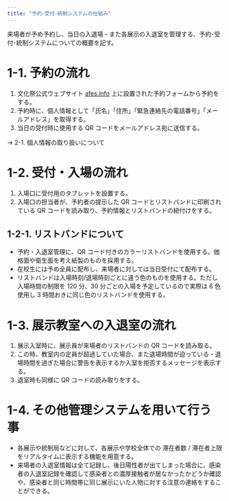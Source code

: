 ```yaml
---
title: "予約･受付･統制システムの仕組み"
---
```


来場者が予め予約し、当日の入退場・また各展示の入退室を管理する、予約･受付･統制システムについての概要を記す。

# 1-1. 予約の流れ

1. 文化祭公式ウェブサイト [afes.info](https://afes.info) 上に設置された予約フォームから予約をする。
2. 予約時に、個人情報として「氏名」「住所」「緊急連絡先の電話番号」「メールアドレス」を取得する。
3. 当日の受付時に使用する QR コードをメールアドレス宛に送信する。

→ 2-1. 個人情報の取り扱いについて

# 1-2. 受付・入場の流れ

1. 入場口に受付用のタブレットを設置する。
2. 入場口の担当者が、予約者の提示した QR コードとリストバンドに印刷されている QR コードを読み取り、予約情報とリストバンドの紐付けをする。

## 1-2-1. リストバンドについて

- 予約・入退室管理に、QR コード付きのカラーリストバンドを使用する。価格面や衛生面を考え紙製のものを採用する。
- 在校生には予め全員に配布し、来場者に対しては当日受付にて配布する。
- リストバンドは入場時刻/退場時刻ごとに違う色のものを使用する。ただし入場時間の制限を 120 分、30 分ごとの入場を予定しているので実際は 6 色使用し 3 時間おきに同じ色のリストバンドを使用する。

# 1-3. 展示教室への入退室の流れ

1. 展示入室時に、展示員が来場者のリストバンドの QR コードを読み取る。
2. この時、教室内の定員が超過していた場合、また退場時間が迫っている・退場時間を過ぎた場合に警告を表示するか入室を拒否するメッセージを表示する。
3. 退室時も同様に QR コードの読み取りをする。

# 1-4. その他管理システムを用いて行う事

- 各展示や統制局などに対して、各展示や学校全体での 滞在者数 / 滞在者上限 をリアルタイムに表示する機能を用意する。
- 来場者の入退室情報は全て記録し、後日陽性者が出てしまった場合に、感染者の入退室記録を確認して感染者との濃厚接触者が居なかったかどうか確認や、感染者と同じ時間帯に同じ展示にいた人物に対する注意の連絡をすることができる。
